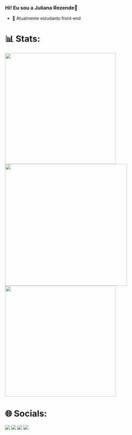 ### Hi! Eu sou a Juliana Rezende👋

- 🌱 Atualmente estudanto front-end


# 📊 Stats:
<div>
  <img src="https://github-readme-stats.vercel.app/api?username=Julianarzd&theme=neon&hide_border=false&include_all_commits=false&count_private=false&show_icons=true"  width="364px" align="center"/> 
  <img src="https://github-readme-streak-stats.herokuapp.com/?user=Julianarzd&theme=neon&hide_border=false"  width="400px" align="center" />
  <img src="https://github-readme-stats.vercel.app/api/top-langs/?username=Julianarzd&hide_progress=true&theme=neon"  width="364px" align="center"/> 
  
   
</div>
 

# 🌐 Socials:
<div>
  <a href = "mailto:contatojulianaswan30@gmail.com"><img src="https://img.shields.io/badge/-Gmail-%23333?style=for-the-badge&logo=gmail&logoColor=white" target="_blank"></a>
   <a href="https://discord.gg/juliana.rezende" target="_blank"><img src="https://img.shields.io/badge/Discord-7289DA?style=for-the-badge&logo=discord&logoColor=white" target="_blank"></a> 
    <a href="https://www.linkedin.com/in/juliana-rezende-24245b23a/" target="_blank"><img src="https://img.shields.io/badge/-LinkedIn-%230077B5?style=for-the-badge&logo=linkedin&logoColor=white" target="_blank"></a>
  <a href="https://instagram.com/jl_rz/" target="_blank"><img src="https://img.shields.io/badge/-Instagram-%23E4405F?style=for-the-badge&logo=instagram&logoColor=white" target="_blank"></a> 
</div>

